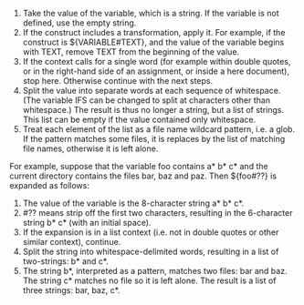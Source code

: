 1. Take the value of the variable, which is a string. If the variable is not defined, use the empty string.
2. If the construct includes a transformation, apply it. For example, if the construct is ${VARIABLE#TEXT}, and the value of the variable begins with TEXT, remove TEXT from the beginning of the value.
3. If the context calls for a single word (for example within double quotes, or in the right-hand side of an assignment, or inside a here document), stop here. Otherwise continue with the next steps.
4. Split the value into separate words at each sequence of whitespace. (The variable IFS can be changed to split at characters other than whitespace.) The result is thus no longer a string, but a list of strings. This list can be empty if the value contained only whitespace.
5. Treat each element of the list as a file name wildcard pattern, i.e. a glob. If the pattern matches some files, it is replaces by the list of matching file names, otherwise it is left alone.

For example, suppose that the variable foo contains a* b* c* and the current directory contains the files bar, baz and paz. Then ${foo#??} is expanded as follows:

1. The value of the variable is the 8-character string a* b* c*.
2. #?? means strip off the first two characters, resulting in the 6-character string  b* c* (with an initial space).
3. If the expansion is in a list context (i.e. not in double quotes or other similar context), continue.
4. Split the string into whitespace-delimited words, resulting in a list of two-strings: b* and c*.
5. The string b*, interpreted as a pattern, matches two files: bar and baz. The string c* matches no file so it is left alone. The result is a list of three strings: bar, baz, c*.
